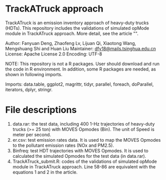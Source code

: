 # TrackATruck approach
TrackATruck is an emission inventory approach of heavy-duty trucks (HDTs). This repository includes the validations of simulated opMode module in TrackATruck approach. More detail, see the article "".

Author: Fanyuan Deng, Zhaofeng Lv, Lijuan Qi, Xiaotong Wang, Mengshuang Shi and Huan Liu
Maintainer: dfy18@mails.tsinghua.edu.cn
License:  Apache License 2.0
Encoding: UTF-8

NOTE: This repository is not a R packages. User should download and run the code in R environment. In addition, some R packages are needed, as shown in following imports. 

Imports: data.table, ggplot2, magrittr, tidyr, parallel, foreach, doParallel, iterators, dplyr, stringr. 

# File descriptions
1. data.rar: the test data, including 400 1-Hz trajectories of heavy-duty trucks (>= 25 ton) with MOVES Opmodes (Bin). The unit of Speed is meter per second.
2. er.csv: test emission rates data. It is used to map the MOVES Opmodes to the pollutant emission rates (NOx and PM2.5).
3. Binfreq: test HDT trajectories with MOVES Opmodes. It is used to calculated the simulated Opmodes for the test data (in data.rar).
4. TrackATruck_submit.R: codes of the validations of simulated opMode module in TrackATruck approach. Line 58-86 are equivalent with the equations 1 and 2 in the article.
